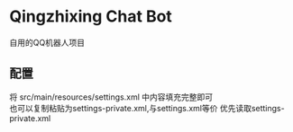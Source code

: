 # Qingzhixing Chat Bot
自用的QQ机器人项目

## 配置
将 src/main/resources/settings.xml 中内容填充完整即可  
也可以复制粘贴为settings-private.xml,与settings.xml等价
优先读取settings-private.xml